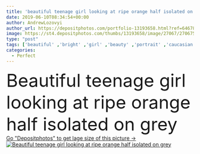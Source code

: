 ```yaml
---
title: 'beautiful teenage girl looking at ripe orange half isolated on grey'
date: 2019-06-10T08:34:54+00:00
author: AndrewLozovyi
author_url: https://depositphotos.com/portfolio-13193658.html?ref=64678756
image: https://st4.depositphotos.com/thumbs/13193658/image/27067/270675904/api_thumb_450.jpg?forcejpeg=true
type: "post"
tags: ['beautiful' ,'bright' ,'girl' ,'beauty' ,'portrait' ,'caucasian' ,'orange' ,'natural' ,'food' ,'fruit' ,'tasty' ,'delicious' ,'wellbeing' ,'teenager' ,'ripe' ,'cut' ,'pretty' ,'organic' ,'skincare' ,'purity' ,'half' ,'citrus' ,'teen' ,'teenage' ,'wellness' ,'adolescent' ,'bodycare' ,'pampering' ,'copy space' ,'one person' ,'body care' ,'Studio Shot' ,'skin care' ,'isolated on grey' ,'perfect skin' ,'clean face' ]
categories: 
  - Perfect
---
```

<div aling="center">
            <font size="60"> Beautiful teenage girl looking at ripe orange half isolated on grey</font>   
</div>
<div>
    <a href='https://st4.depositphotos.com/thumbs/13193658/image/27067/270675904/api_thumb_450.jpg?forcejpeg=true?ref=64678756' target=_blank > Go "Depositphotos" to get lage size of this picture ->
        <img href='https://st4.depositphotos.com/thumbs/13193658/image/27067/270675904/api_thumb_450.jpg?forcejpeg=true?ref=64678756' src='https://st4.depositphotos.com/13193658/27067/i/950/depositphotos_270675904-stock-photo-beautiful-teenage-girl-looking-ripe.jpg?forcejpeg=true' alt='Beautiful teenage girl looking at ripe orange half isolated on grey' >
    </a>
</div>
